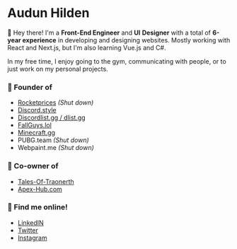 # Audun Hilden 
:wave:  Hey there! I'm a **Front-End Engineer** and **UI** **Designer** with a total of **6-year experience** in developing and designing websites.
Mostly working with React and Next.js, but I'm also learning Vue.js and C#.

In my free time, I enjoy going to the gym, communicating with people, or to just work on my personal projects. 

### :balloon: Founder of
- [Rocketprices](https://rocketprices.net) *(Shut down)*
- [Discord.style](https://Discord.style)
- [Discordlist.gg / dlist.gg](https://discordlist.gg)
- [FallGuys.lol](https://fallguysdaily.com)
- [Minecraft.gg](https://minecraft.gg)
- PUBG.team *(Shut down)*
- Webpaint.me *(Shut down)*

### :balloon: Co-owner of
- [Tales-Of-Traonerth](https://tales-of-traonerth.netlify.app/)
- [Apex-Hub.com](https://Apex-Hub.com)

### :balloon: Find me online!
- [LinkedIN](https://www.linkedin.com/in/audun-hilden-528812147/)
- [Twitter](https://twitter.com/tweetaudun)
- [Instagram](https://instagram.com/audunrp)
